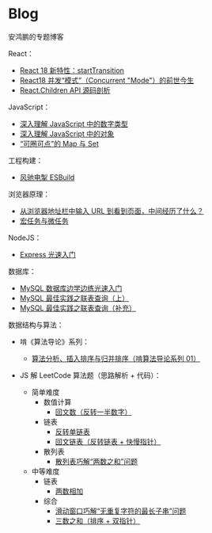 # Blog

安鸿鹏的专题博客

React：

- [React 18 新特性：startTransition](https://github.com/roc-an/react-wisdom/issues/1)
- [React18 并发“模式”（Concurrent "Mode"）的前世今生](https://github.com/roc-an/react-wisdom/issues/2)
- [React.Children API 源码剖析](https://github.com/roc-an/react-wisdom/issues/3)

JavaScript：

- [深入理解 JavaScript 中的数字类型](https://github.com/roc-an/blog/issues/5)
- [深入理解 JavaScript 中的对象](https://github.com/roc-an/blog/issues/6)
- [“可圈可点”的 Map 与 Set](https://github.com/roc-an/blog/issues/10)

工程构建：

- [风驰电掣 ESBuild](https://github.com/roc-an/blog/issues/9)

浏览器原理：

- [从浏览器地址栏中输入 URL 到看到页面，中间经历了什么？](https://github.com/roc-an/blog/issues/3)
- [宏任务与微任务](https://github.com/roc-an/blog/issues/4)

NodeJS：

- [Express 光速入门](https://github.com/roc-an/blog/issues/2)

数据库：

- [MySQL 数据库边学边练光速入门](https://github.com/roc-an/blog/issues/1)
- [MySQL 最佳实践之联表查询（上）](https://github.com/roc-an/blog/issues/11)
- [MySQL 最佳实践之联表查询（补充）](https://github.com/roc-an/blog/issues/12)

数据结构与算法：

  - 啃《算法导论》系列：
    - [算法分析、插入排序与归并排序（啃算法导论系列 01）](https://github.com/roc-an/blog/issues/8)

  - JS 解 LeetCode 算法题（思路解析 + 代码）：
    - 简单难度
      - 数值计算
        - [回文数（反转一半数字）](https://github.com/roc-an/blog/blob/main/algorithm-topics/isPalindrome/code/isPalindrome-nonstr.js)
      - 链表
        - [反转单链表](https://github.com/roc-an/blog/blob/main/algorithm-topics/reverseList/code/reverseList.js)
        - [回文链表（反转链表 + 快慢指针）](https://github.com/roc-an/blog/blob/main/algorithm-topics/isPalindrome-linkedList/code/isPalindrome-linkedList.js)
      - 散列表
        - [散列表巧解“两数之和”问题](https://github.com/roc-an/blog/issues/13)
    - 中等难度
      - 链表
        - [两数相加](https://github.com/roc-an/blog/issues/14)
      - 综合
        - [滑动窗口巧解“无重复字符的最长子串”问题](https://github.com/roc-an/blog/issues/15)
        - [三数之和（排序 + 双指针）](https://github.com/roc-an/blog/blob/main/algorithm-topics/threeSum/code/threeSum.js)

